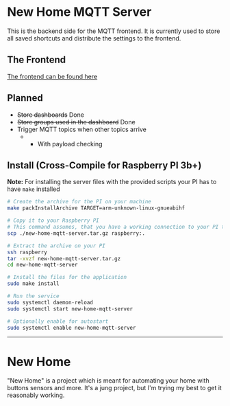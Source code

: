 # New Home MQTT Server

This is the backend side for the MQTT frontend. It is currently used to store all saved shortcuts and distribute the settings to the frontend.

## The Frontend

[The frontend can be found here](https://github.com/YannikSc/new-home-mqtt)

## Planned

- ~~Store dashboards~~ Done
- ~~Store groups used in the dashboard~~ Done
- Trigger MQTT topics when other topics arrive
  - + With payload checking

## Install (Cross-Compile for Raspberry PI 3b+) 

**Note:** For installing the server files with the provided scripts your PI has to have `make` installed

```bash
# Create the archive for the PI on your machine
make packInstallArchive TARGET=arm-unknown-linux-gnueabihf

# Copy it to your Raspberry PI
# This command assumes, that you have a working connection to your PI through the alias "raspberry"
scp ./new-home-mqtt-server.tar.gz raspberry:.

# Extract the archive on your PI
ssh raspberry
tar -xvzf new-home-mqtt-server.tar.gz
cd new-home-mqtt-server

# Install the files for the application
sudo make install

# Run the service
sudo systemctl daemon-reload
sudo systemctl start new-home-mqtt-server

# Optionally enable for autostart
sudo systemctl enable new-home-mqtt-server
```

---

# New Home

"New Home" is a project which is meant for automating your home with buttons sensors and more. It's a jung
project, but I'm trying my best to get it reasonably working.
